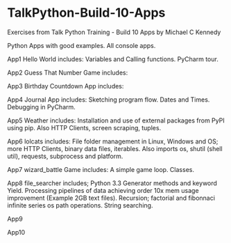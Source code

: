 # TalkPython-Build-10-Apps
Exercises from Talk Python Training - Build 10 Apps by Michael C Kennedy

Python Apps with good examples.
All console apps.

App1 Hello World includes:
  Variables and Calling functions.
  PyCharm tour.

App2 Guess That Number Game includes:

App3 Birthday Countdown App includes:

App4 Journal App includes:
  Sketching program flow.
  Dates and Times.
  Debugging in PyCharm.
  
App5 Weather includes:
Installation and use of external packages from PyPI using pip.
Also HTTP Clients, screen scraping, tuples.

App6 lolcats includes:
File folder management in Linux, Windows and OS; more HTTP Clients, binary data files, iterables.
Also imports os, shutil (shell util), requests, subprocess and platform.

App7 wizard_battle Game includes:
A simple game loop. Classes.

App8 file_searcher includes;
Python 3.3 Generator methods and keyword Yield.
Processing pipelines of data achieving order 10x mem usage improvement (Example 2GB text files).
Recursion; factorial and fibonnaci infinite series
os path operations.
String searching.

App9

App10

